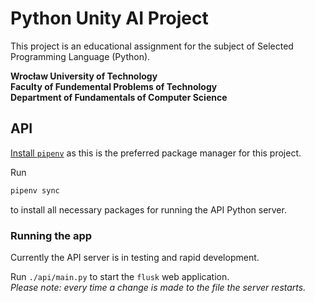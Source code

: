 # Python Unity AI Project

This project is an educational assignment for the subject of Selected Programming Language (Python).

**Wrocław University of Technology**\
**Faculty of Fundemental Problems of Technology**\
**Department of Fundamentals of Computer Science**

## API

[Install `pipenv`][pipenv-install] as this is the preferred package manager for this project.

[pipenv-install]: https://github.com/pypa/pipenv#installation

Run
```bash
pipenv sync
```
to install all necessary packages for running the API Python server.

### Running the app

Currently the API server is in testing and rapid development.

Run `./api/main.py` to start the `flusk` web application.\
*Please note: every time a change is made to the file the server restarts.*
